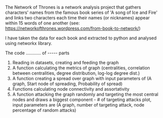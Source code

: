 The Network of Thrones is a network analysis project that gathers characters' names from the famous book series of 
'A song of Ice and Fire' and links two characters each time their names (or nicknames) appear within 15 words of one another 
(see: https://networkofthrones.wordpress.com/from-book-to-network/)

I have taken the data for each book and extracted to python and analysed using networkx library.

The code ............ of ----- parts

1. Reading in datasets, creating and feeding the graph 
2. A function calculating the metrics of graph (centralities, correlation between centralities, degree distribution, log-log degree dist.)
3. A function creating a spread over graph with input parameters of (A graph, Start node of spreading, Probability of spread)
4. Functions calculating node connectivity and assortativity
5. A function attacking the graph randomly and targeting the most central nodes and draws a biggest component - # of targeting attacks plot, 
input parameters are (A graph, number of targeting attack, node percentage of random attacks)
